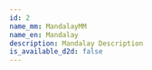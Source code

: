 ```yaml
---
id: 2
name_mm: MandalayMM
name_en: Mandalay
description: Mandalay Description
is_available_d2d: false
---
```


